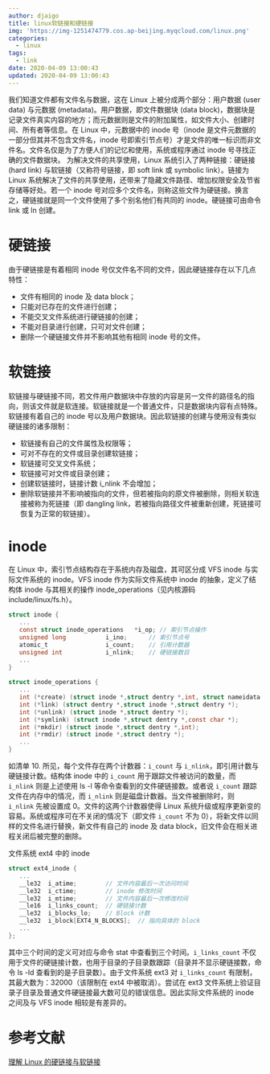 ```yaml
---
author: djaigo
title: linux软链接和硬链接
img: 'https://img-1251474779.cos.ap-beijing.myqcloud.com/linux.png'
categories:
  - linux
tags:
  - link
date: 2020-04-09 13:00:43
updated: 2020-04-09 13:00:43
---
```


我们知道文件都有文件名与数据，这在 Linux 上被分成两个部分：用户数据 (user data) 与元数据 (metadata)。用户数据，即文件数据块 (data block)，数据块是记录文件真实内容的地方；而元数据则是文件的附加属性，如文件大小、创建时间、所有者等信息。在 Linux 中，元数据中的 inode 号（inode 是文件元数据的一部分但其并不包含文件名，inode 号即索引节点号）才是文件的唯一标识而非文件名。文件名仅是为了方便人们的记忆和使用，系统或程序通过 inode 号寻找正确的文件数据块。
为解决文件的共享使用，Linux 系统引入了两种链接：硬链接 (hard link) 与软链接（又称符号链接，即 soft link 或 symbolic link）。链接为 Linux 系统解决了文件的共享使用，还带来了隐藏文件路径、增加权限安全及节省存储等好处。若一个 inode 号对应多个文件名，则称这些文件为硬链接。换言之，硬链接就是同一个文件使用了多个别名他们有共同的 inode。硬链接可由命令 link 或 ln 创建。

# 硬链接
由于硬链接是有着相同 inode 号仅文件名不同的文件，因此硬链接存在以下几点特性：

*   文件有相同的 inode 及 data block；
*   只能对已存在的文件进行创建；
*   不能交叉文件系统进行硬链接的创建；
*   不能对目录进行创建，只可对文件创建；
*   删除一个硬链接文件并不影响其他有相同 inode 号的文件。

# 软链接
软链接与硬链接不同，若文件用户数据块中存放的内容是另一文件的路径名的指向，则该文件就是软连接。软链接就是一个普通文件，只是数据块内容有点特殊。软链接有着自己的 inode 号以及用户数据块。因此软链接的创建与使用没有类似硬链接的诸多限制：

*   软链接有自己的文件属性及权限等；
*   可对不存在的文件或目录创建软链接；
*   软链接可交叉文件系统；
*   软链接可对文件或目录创建；
*   创建软链接时，链接计数 i_nlink 不会增加；
*   删除软链接并不影响被指向的文件，但若被指向的原文件被删除，则相关软连接被称为死链接（即 dangling link，若被指向路径文件被重新创建，死链接可恢复为正常的软链接）。

# inode
在 Linux 中，索引节点结构存在于系统内存及磁盘，其可区分成 VFS inode 与实际文件系统的 inode。VFS inode 作为实际文件系统中 inode 的抽象，定义了结构体 inode 与其相关的操作 inode_operations（见内核源码 include/linux/fs.h）。

```c
struct inode { 
   ... 
   const struct inode_operations   *i_op; // 索引节点操作
   unsigned long           i_ino;      // 索引节点号
   atomic_t                i_count;    // 引用计数器
   unsigned int            i_nlink;    // 硬链接数目
   ... 
} 
 
struct inode_operations { 
   ... 
   int (*create) (struct inode *,struct dentry *,int, struct nameidata *); 
   int (*link) (struct dentry *,struct inode *,struct dentry *); 
   int (*unlink) (struct inode *,struct dentry *); 
   int (*symlink) (struct inode *,struct dentry *,const char *); 
   int (*mkdir) (struct inode *,struct dentry *,int); 
   int (*rmdir) (struct inode *,struct dentry *); 
   ... 
}
```

如清单 10. 所见，每个文件存在两个计数器：`i_count` 与 `i_nlink`，即引用计数与硬链接计数。结构体 inode 中的 `i_count` 用于跟踪文件被访问的数量，而 `i_nlink` 则是上述使用 ls -l 等命令查看到的文件硬链接数。或者说 `i_count` 跟踪文件在内存中的情况，而 `i_nlink` 则是磁盘计数器。当文件被删除时，则 `i_nlink` 先被设置成 0。文件的这两个计数器使得 Linux 系统升级或程序更新变的容易。系统或程序可在不关闭的情况下（即文件 `i_count` 不为 0），将新文件以同样的文件名进行替换，新文件有自己的 inode 及 data block，旧文件会在相关进程关闭后被完整的删除。

文件系统 ext4 中的 inode
```c
struct ext4_inode { 
   ... 
   __le32  i_atime;        // 文件内容最后一次访问时间
   __le32  i_ctime;        // inode 修改时间
   __le32  i_mtime;        // 文件内容最后一次修改时间
   __le16  i_links_count;  // 硬链接计数
   __le32  i_blocks_lo;    // Block 计数
   __le32  i_block[EXT4_N_BLOCKS];  // 指向具体的 block 
   ... 
};
```

其中三个时间的定义可对应与命令 stat 中查看到三个时间。`i_links_count` 不仅用于文件的硬链接计数，也用于目录的子目录数跟踪（目录并不显示硬链接数，命令 ls -ld 查看到的是子目录数）。由于文件系统 ext3 对 `i_links_count` 有限制，其最大数为：32000（该限制在 ext4 中被取消）。尝试在 ext3 文件系统上验证目录子目录及普通文件硬链接最大数可见的错误信息。因此实际文件系统的 inode 之间及与 VFS inode 相较是有差异的。

# 参考文献
[理解 Linux 的硬链接与软链接](https://www.ibm.com/developerworks/cn/linux/l-cn-hardandsymb-links/index.html)
